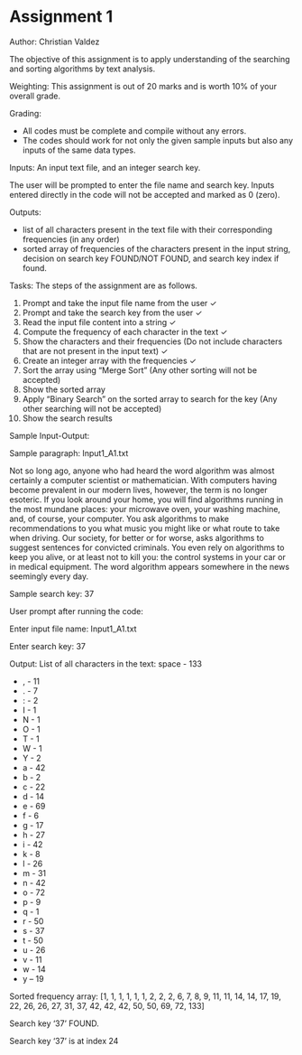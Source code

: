 # Assignment 1

Author: Christian Valdez

The objective of this assignment is to apply understanding of the searching and sorting algorithms by text analysis.

Weighting: This assignment is out of 20 marks and is worth 10% of your overall grade.

Grading:

- All codes must be complete and compile without any errors.
- The codes should work for not only the given sample inputs but also any inputs of the same data types.

Inputs:
An input text file, and an integer search key.

The user will be prompted to enter the file name and search key. Inputs entered directly in the code will not be accepted and marked as 0 (zero).

Outputs:

- list of all characters present in the text file with their corresponding frequencies (in any order)
- sorted array of frequencies of the characters present in the input string, decision on search key FOUND/NOT FOUND, and
  search key index if found.

Tasks:
The steps of the assignment are as follows.

1. Prompt and take the input file name from the user ✓
2. Prompt and take the search key from the user ✓
3. Read the input file content into a string ✓
4. Compute the frequency of each character in the text ✓
5. Show the characters and their frequencies (Do not include characters that are not present in the input text) ✓
6. Create an integer array with the frequencies ✓
7. Sort the array using “Merge Sort” (Any other sorting will not be accepted)
8. Show the sorted array
9. Apply “Binary Search” on the sorted array to search for the key (Any other searching
   will not be accepted)
10. Show the search results

Sample Input-Output:

Sample paragraph: Input1_A1.txt

Not so long ago, anyone who had heard the word algorithm was almost certainly a computer
scientist or mathematician. With computers having become prevalent in our modern lives,
however, the term is no longer esoteric. If you look around your home, you will find algorithms
running in the most mundane places: your microwave oven, your washing machine, and, of
course, your computer. You ask algorithms to make recommendations to you what music you
might like or what route to take when driving. Our society, for better or for worse, asks
algorithms to suggest sentences for convicted criminals. You even rely on algorithms to keep
you alive, or at least not to kill you: the control systems in your car or in medical equipment.
The word algorithm appears somewhere in the news seemingly every day.

Sample search key: 37

User prompt after running the code:

Enter input file name: Input1_A1.txt

Enter search key: 37

Output:
List of all characters in the text:
space - 133

- , - 11
- . - 7
- : - 2
- I - 1
- N - 1
- O - 1
- T - 1
- W - 1
- Y - 2
- a - 42
- b - 2
- c - 22
- d - 14
- e - 69
- f - 6
- g - 17
- h - 27
- i - 42
- k - 8
- l - 26
- m - 31
- n - 42
- o - 72
- p - 9
- q - 1
- r - 50
- s - 37
- t - 50
- u - 26
- v - 11
- w - 14
- y – 19

Sorted frequency array:
[1, 1, 1, 1, 1, 1, 2, 2, 2, 6, 7, 8, 9, 11, 11, 14, 14, 17, 19, 22, 26, 26, 27, 31, 37, 42, 42, 42, 50, 50, 69, 72, 133]

Search key ‘37’ FOUND.

Search key ‘37’ is at index 24
